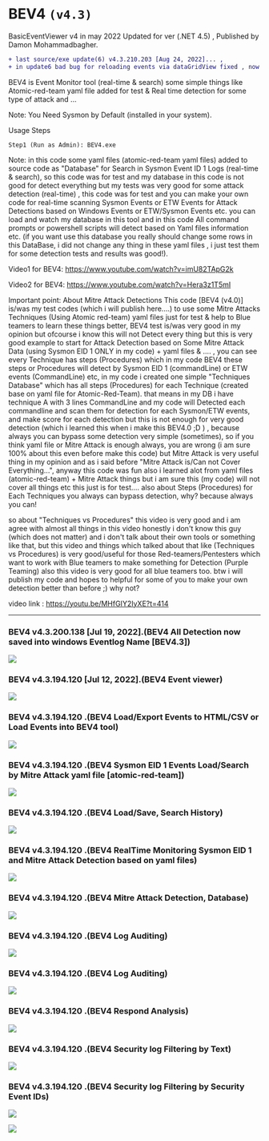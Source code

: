 # BEV4 `(v4.3)`

 BasicEventViewer v4 in may 2022 Updated for ver (.NET 4.5) , Published by Damon Mohammadbagher.

 ```diff 
 + last source/exe update(6) v4.3.210.203 [Aug 24, 2022]... , 
 + in update6 bad bug for reloading events via dataGridView fixed , now reloading events is working very well without error/crash, i hope & Null Exception Error for Loading Events fixed too. 
 ```
 
 BEV4 is Event Monitor tool (real-time & search) some simple things like Atomic-red-team yaml file added for test & Real time detection for some type of attack and ...
 
 Note: You Need Sysmon by Default (installed in your system).
 
Usage Steps

    Step1 (Run as Admin): BEV4.exe  
    
Note: in this code some yaml files (atomic-red-team yaml files) added to source code as "Database" for Search in Sysmon Event ID 1 Logs (real-time & search), so this code was for test and my database in this code is not good for detect everything but my tests was very good for some attack detection (real-time) , this code was for test and you can make your own code for real-time scanning Sysmon Events or ETW Events for Attack Detections based on Windows Events or ETW/Sysmon Events etc. you can load and watch my database in this tool and in this code All command prompts or powershell scripts will detect based on Yaml files information etc. (if you want use this database you really should change some rows in this DataBase, i did not change any thing in these yaml files , i just test them for some detection tests and results was good!).
 
Video1 for BEV4: https://www.youtube.com/watch?v=imU82TApG2k

Video2 for BEV4: https://www.youtube.com/watch?v=Hera3z1T5mI

Important point: About Mitre Attack Detections This code [BEV4 (v4.0)] is/was my test codes (which i will publish here....) to use some Mitre Attacks Techniques (Using Atomic red-team) yaml files just for test & help to Blue teamers to learn these things better, BEV4 test is/was very good in my opinion but ofcourse i know this will not Detect every thing but this is very good example to start for Attack Detection based on Some Mitre Attack Data (using Sysmon EID 1 ONLY in my code) + yaml files & .... , you can see every Technique has steps (Procedures) which in my code BEV4 these steps or Procedures will detect by Sysmon EID 1 (commandLine) or ETW events (CommandLine) etc, in my code i created one simple "Techniques Database" which has all steps (Procedures) for each Technique (created base on yaml file for Atomic-Red-Team). that means in my DB i have technique A with 3 lines CommandLine and my code will Detected each commandline and scan them for detection for each Sysmon/ETW events, and make score for each detection but this is not enough for very good detection (which i learned this when i make this BEV4.0 ;D ) , because always you can bypass some detection very simple (sometimes), so if you think yaml file or Mitre Attack is enough always, you are wrong (i am sure 100% about this even before make this code) but Mitre Attack is very useful thing in my opinion and as i said before "Mitre Attack is/Can not Cover Everything...", anyway this code was fun also i learned alot from yaml files (atomic-red-team) + Mitre Attack things but i am sure this (my code) will not cover all things etc this just is for test.... also about Steps (Procedures) for Each Techniques you always can bypass detection, why? because always you can!

so about "Techniques vs Procedures" this video is very good and i am agree with almost all things in this video honestly i don't know this guy (which does not matter) and i don't talk about their own tools or something like that, but this video and things which talked about that like (Techniques vs Procedures) is very good/useful for those Red-teamers/Pentesters which want to work with Blue teamers to make something for Detection (Purple Teaming) also this video is very good for all blue teamers too. btw i will publish my code and hopes to helpful for some of you to make your own detection better than before ;) why not?

video link : https://youtu.be/MHfGIY2IyXE?t=414


----------------------------------------------------------
###  BEV4 v4.3.200.138 [Jul 19, 2022].(BEV4 All Detection now saved into windows Eventlog Name [BEV4.3])
   ![](https://github.com/DamonMohammadbagher/BEV4/blob/main/Pics/BEV4_14.png)

###  BEV4 v4.3.194.120 [Jul 12, 2022].(BEV4 Event viewer)
   ![](https://github.com/DamonMohammadbagher/BEV4/blob/main/Pics/BEV4_1.png)
   
###  BEV4 v4.3.194.120 .(BEV4 Load/Export Events to HTML/CSV or Load Events into BEV4 tool)
   ![](https://github.com/DamonMohammadbagher/BEV4/blob/main/Pics/BEV4_2.png)  

###  BEV4 v4.3.194.120 .(BEV4 Sysmon EID 1 Events Load/Search by Mitre Attack yaml file [atomic-red-team])
   ![](https://github.com/DamonMohammadbagher/BEV4/blob/main/Pics/BEV4_3.png)  
   
###  BEV4 v4.3.194.120 .(BEV4  Load/Save, Search History)
   ![](https://github.com/DamonMohammadbagher/BEV4/blob/main/Pics/BEV4_4.png)  
   
###  BEV4 v4.3.194.120 .(BEV4 RealTime Monitoring Sysmon EID 1 and Mitre Attack Detection based on yaml files)
   ![](https://github.com/DamonMohammadbagher/BEV4/blob/main/Pics/BEV4_13.png)     
   
###  BEV4 v4.3.194.120 .(BEV4 Mitre Attack Detection, Database)
   ![](https://github.com/DamonMohammadbagher/BEV4/blob/main/Pics/BEV4_6.png)  
   
###  BEV4 v4.3.194.120 .(BEV4 Log Auditing)
   ![](https://github.com/DamonMohammadbagher/BEV4/blob/main/Pics/BEV4_7.png) 
   
###  BEV4 v4.3.194.120 .(BEV4 Log Auditing)
   ![](https://github.com/DamonMohammadbagher/BEV4/blob/main/Pics/BEV4_8.png)    
   
###  BEV4 v4.3.194.120 .(BEV4 Respond Analysis)
   ![](https://github.com/DamonMohammadbagher/BEV4/blob/main/Pics/BEV4_9.png)    
   
###  BEV4 v4.3.194.120 .(BEV4 Security log Filtering by Text)
   ![](https://github.com/DamonMohammadbagher/BEV4/blob/main/Pics/BEV4_11.png)    
   
###  BEV4 v4.3.194.120 .(BEV4 Security log Filtering by Security Event IDs)
   ![](https://github.com/DamonMohammadbagher/BEV4/blob/main/Pics/BEV4_12.png)    
   
   
   
   
<p><a href="https://hits.seeyoufarm.com"><img src="https://hits.seeyoufarm.com/api/count/incr/badge.svg?url=https://github.com/DamonMohammadbagher/BEV4/"/></a></p>

